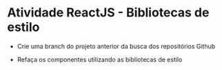 # Atividade ReactJS - Bibliotecas de estilo

- Crie uma branch do projeto anterior da busca dos repositórios Github

- Refaça os componentes utilizando as bibliotecas de estilo
